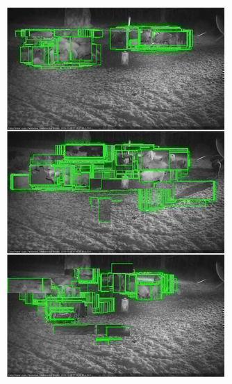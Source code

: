 ![20201120-173527-174530](in2/20201120/20201120-173527-174530_0_.jpg)
![20201120-174537-175543](in2/20201120/20201120-174537-175543_0_.jpg)
![20201120-175549-180553](in2/20201120/20201120-175549-180553_0_.jpg)
